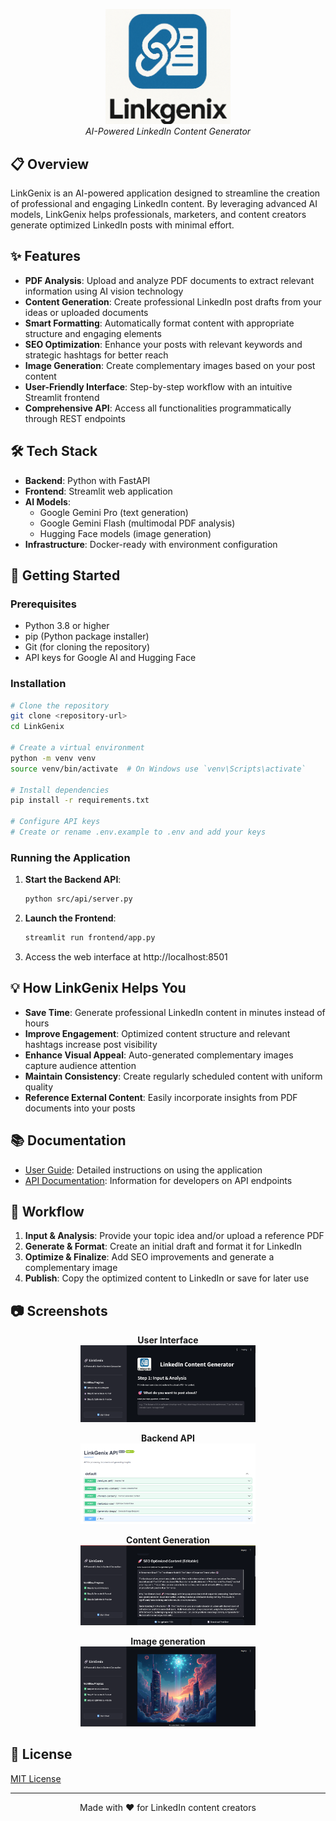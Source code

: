 <p align="center">
  <img src="src/assets/logo.png" alt="LinkGenix Logo" width="200"/>
  <br>
  <em>AI-Powered LinkedIn Content Generator</em>
</p>

## 📋 Overview

LinkGenix is an AI-powered application designed to streamline the creation of professional and engaging LinkedIn content. By leveraging advanced AI models, LinkGenix helps professionals, marketers, and content creators generate optimized LinkedIn posts with minimal effort.

## ✨ Features

- **PDF Analysis**: Upload and analyze PDF documents to extract relevant information using AI vision technology
- **Content Generation**: Create professional LinkedIn post drafts from your ideas or uploaded documents
- **Smart Formatting**: Automatically format content with appropriate structure and engaging elements
- **SEO Optimization**: Enhance your posts with relevant keywords and strategic hashtags for better reach
- **Image Generation**: Create complementary images based on your post content
- **User-Friendly Interface**: Step-by-step workflow with an intuitive Streamlit frontend
- **Comprehensive API**: Access all functionalities programmatically through REST endpoints

## 🛠️ Tech Stack

- **Backend**: Python with FastAPI
- **Frontend**: Streamlit web application
- **AI Models**:
  - Google Gemini Pro (text generation)
  - Google Gemini Flash (multimodal PDF analysis)
  - Hugging Face models (image generation)
- **Infrastructure**: Docker-ready with environment configuration

## 🚀 Getting Started

### Prerequisites

- Python 3.8 or higher
- pip (Python package installer)
- Git (for cloning the repository)
- API keys for Google AI and Hugging Face

### Installation

```bash
# Clone the repository
git clone <repository-url>
cd LinkGenix

# Create a virtual environment
python -m venv venv
source venv/bin/activate  # On Windows use `venv\Scripts\activate`

# Install dependencies
pip install -r requirements.txt

# Configure API keys
# Create or rename .env.example to .env and add your keys
```

### Running the Application

1. **Start the Backend API**:
   ```bash
   python src/api/server.py
   ```

2. **Launch the Frontend**:
   ```bash
   streamlit run frontend/app.py
   ```

3. Access the web interface at http://localhost:8501

## 💡 How LinkGenix Helps You

- **Save Time**: Generate professional LinkedIn content in minutes instead of hours
- **Improve Engagement**: Optimized content structure and relevant hashtags increase post visibility
- **Enhance Visual Appeal**: Auto-generated complementary images capture audience attention
- **Maintain Consistency**: Create regularly scheduled content with uniform quality
- **Reference External Content**: Easily incorporate insights from PDF documents into your posts

## 📚 Documentation

- [User Guide](docs/user_guide.md): Detailed instructions on using the application
- [API Documentation](docs/api_docs.md): Information for developers on API endpoints

## 📝 Workflow

1. **Input & Analysis**: Provide your topic idea and/or upload a reference PDF
2. **Generate & Format**: Create an initial draft and format it for LinkedIn
3. **Optimize & Finalize**: Add SEO improvements and generate a complementary image
4. **Publish**: Copy the optimized content to LinkedIn or save for later use

## 📷 Screenshots


<p align="center">
  <strong>User Interface</strong><br>
  <img src="ss\frontend.png" alt="LinkGenix User Interface" width="280"/>
</p>

<p align="center">
  <strong>Backend API</strong><br>
  <img src="ss\backend.png" alt="API Server Dashboard" width="280"/>
</p>

<p align="center">
  <strong>Content Generation</strong><br>
  <img src="ss\output-1.png" alt="Content Generation Results" width="280"/>
</p>

<p align="center">
  <strong>Image generation</strong><br>
  <img src="ss\output-2.png" alt="SEO Optimization Output" width="280"/>
</p>

## 📄 License

[MIT License](LICENSE)

---

<p align="center">
  Made with ❤️ for LinkedIn content creators
</p>
